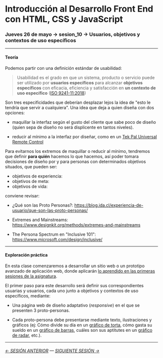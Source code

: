 # Introducción al Desarrollo Front End con HTML, CSS y JavaScript

### Jueves 26 de mayo → sesion_10 → Usuarios, objetivos y contextos de uso específicos

- - - - - -

#### Teoría

Podemos partir con una definición estándar de usabilidad: 

> Usabilidad es el grado en que un sistema, producto o servicio puede ser utilizado por **usuarios específicos** para alcanzar **objetivos específicos** con eficacia, eficiencia y satisfacción en **un contexto de uso específico** ([ISO 9241-11:2018](https://www.iso.org/obp/ui/#iso:std:iso:9241:-11:ed-2:v1:en))

Son tres especificidades que deberían desplazar lejos la idea de "esto le tendría que servir a cualquiera". Una idea que deja a quien diseña con dos opciones: 

- maquillar la interfaz según el gusto del cliente que sabe poco de diseño (quien sepa de diseño no será displicente en tantos niveles). 

- reducir al mínimo a la interfaz por diseñar, como en un [Tek Pal Universal Remote Control](https://the-gadgeteer.com/2014/07/22/a-minimal-tv-remote-control-for-the-tech-phobic/)

Para evitarnos los extremos de maquillar o reducir al mínimo, tendremos que definir **para quién** hacemos lo que hacemos, así poder tomara decisiones de diseño por y para personas con determinados objetivos situados, que pueden ser: 

- objetivos de experiencia: 
- objetivos de meta:
- objetivos de vida:

conviene revisar: 

- ¿Qué son las Proto Personas?: https://blog.ida.cl/experiencia-de-usuario/que-son-las-proto-personas/

- Extremes and Mainstreams: https://www.designkit.org/methods/extremes-and-mainstreams

- The Persona Spectrum en "Inclusive 101": https://www.microsoft.com/design/inclusive/

- - - - - - - 

#### Exploración práctica

En esta clase comenzaremos a desarrollar un sitio web o un prototipo avanzado de aplicación web, donde aplicarán [lo aprendido en las primeras sesiones de la asignatura](https://profesorfaco.github.io/front-end/sesion_09/dispersion.html).

El primer paso para este desarrollo será definir sus correspondientes usuarias y usuarios, cada uno junto a objetivos y contextos de uso específicos, mediante: 

- Una página web de diseño adaptativo (*responsive*) en el que se presenten 3 proto-personas. 

- Cada proto-persona debe presentarse mediante texto, ilustraciones y gráficos (ej: Cómo divide su día en un [gráfico de torta](https://www.chartjs.org/docs/latest/charts/doughnut.html), cómo gasta su sueldo en un [gráfico de barras](https://www.chartjs.org/docs/latest/charts/bar.html), cuáles son sus aptitutes en un [gráfico de radar](https://www.chartjs.org/docs/latest/charts/radar.html), etc.).

- - - - - - - 


###### [← SESIÓN ANTERIOR](https://github.com/profesorfaco/front-end/tree/main/sesion_09) — [SIGUIENTE SESIÓN →](https://github.com/profesorfaco/front-end/tree/main/sesion_11)
